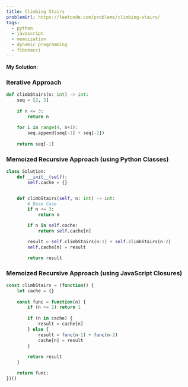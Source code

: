 ```yaml
---
title: Climbing Stairs
problemUrl: https://leetcode.com/problems/climbing-stairs/
tags:
  - python
  - javascript
  - memoization
  - dynamic programming
  - fibonacci
---
```


**My Solution**:

### Iterative Approach

```py
def climbStairs(n: int) -> int:
    seq = [2, 3]
        
    if n <= 3:
        return n
    
    for i in range(4, n+1):
        seq.append(seq[-1] + seq[-2])
        
    return seq[-1]
```

### Memoized Recursive Approach (using Python Classes)

```py
class Solution:
    def __init__(self):
        self.cache = {}


    def climbStairs(self, n: int) -> int:
        # Base Case
        if n <= 3:
            return n

        if n in self.cache:
            return self.cache[n]

        result = self.climbStairs(n-1) + self.climbStairs(n-2)
        self.cache[n] = result

        return result
```

### Memoized Recursive Approach (using JavaScript Closures)

```js
const climbStairs = (function() {
    let cache = {}
    
    const func = function(n) {
        if (n <= 2) return 1
        
        if (n in cache) {
            result = cache[n]
        } else {
            result = func(n-1) + func(n-2)
            cache[n] = result
        }
        
        return result
    }

    return func;
})()
```
